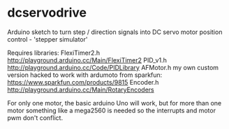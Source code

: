 dcservodrive
============

Arduino sketch to turn step / direction signals into DC servo motor position control - 'stepper simulator' 

Requires libraries:
FlexiTimer2.h   http://playground.arduino.cc/Main/FlexiTimer2
PID_v1.h        http://playground.arduino.cc/Code/PIDLibrary
AFMotor.h       my own custom version hacked to work with ardumoto from sparkfun:  https://www.sparkfun.com/products/9815
Encoder.h       http://playground.arduino.cc/Main/RotaryEncoders

For only one motor, the basic arduino Uno will work, but for more than one motor something like a mega2560 is needed so the interrupts and motor pwm don't conflict. 

